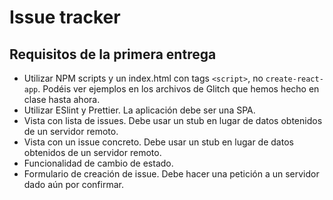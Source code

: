 # Issue tracker

## Requisitos de la primera entrega

- Utilizar NPM scripts y un index.html con tags `<script>`, no `create-react-app`. Podéis ver ejemplos en los archivos de Glitch que hemos hecho en clase hasta ahora.
- Utilizar ESlint y Prettier. La aplicación debe ser una SPA.
- Vista con lista de issues. Debe usar un stub en lugar de datos obtenidos de un servidor remoto.
- Vista con un issue concreto. Debe usar un stub en lugar de datos obtenidos de un servidor remoto.
- Funcionalidad de cambio de estado.
- Formulario de creación de issue. Debe hacer una petición a un servidor dado aún por confirmar.
